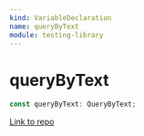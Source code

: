 ```yaml
---
kind: VariableDeclaration
name: queryByText
module: testing-library
---
```


# queryByText

```ts
const queryByText: QueryByText;
```

[Link to repo](https://github.com/testing-library/angular-testing-library/blob/master/node_modules/@testing-library/dom/types/queries.d.ts#L106-L106)

